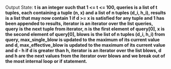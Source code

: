 Output State: **t is an integer such that 1 <= t <= 100, queries is a list of t tuples, each containing a tuple (n, x) and a list of n tuples (d_i, h_i), results is a list that may now contain 1 if d >= x is satisfied for any tuple and 1 has been appended to results, iterator is an iterator over the list queries, query is the next tuple from iterator, n is the first element of query[0], x is the second element of query[0], blows is the list of n tuples (d_i, h_i) from query, max_single_blow is updated to the maximum of its current value and d, max_effective_blow is updated to the maximum of its current value and d - h if d is greater than h, iterator is an iterator over the list blows, d and h are the next values from the iterator over blows and we break out of the most internal loop or if statement.**